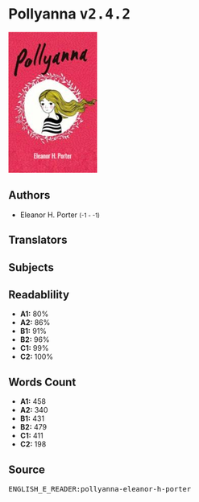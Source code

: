 # Pollyanna <kbd>v2.4.2</kbd>

![](./cover.medium.jpg "")

## Authors


 - Eleanor H. Porter <small>(-1 - -1)</small>

## Translators



## Subjects



## Readablility


 - **A1:** 80%
 - **A2:** 86%
 - **B1:** 91%
 - **B2:** 96%
 - **C1:** 99%
 - **C2:** 100%

## Words Count


 - **A1:** 458
 - **A2:** 340
 - **B1:** 431
 - **B2:** 479
 - **C1:** 411
 - **C2:** 198

## Source


<kbd>ENGLISH_E_READER:pollyanna-eleanor-h-porter</kbd>
